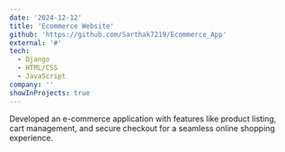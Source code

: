 ```yaml
---
date: '2024-12-12'
title: 'Ecommerce Website'
github: 'https://github.com/Sarthak7219/Ecommerce_App'
external: '#'
tech:
  - Django
  - HTML/CSS
  - JavaScript
company: ''
showInProjects: true
---
```


Developed an e-commerce application with features like product listing, cart management, and secure checkout for a seamless online shopping experience.
